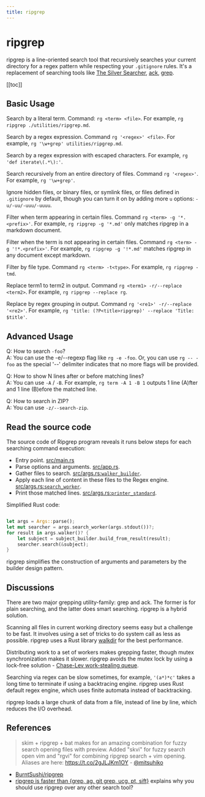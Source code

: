 ```yaml
---
title: ripgrep
---
```


# ripgrep

ripgrep is a line-oriented search tool that recursively searches your current directory for a regex pattern while respecting your `.gitignore` rules. It's a replacement of searching tools like [The Silver Searcher](https://geoff.greer.fm/ag/), [ack](https://beyondgrep.com/), [grep](http://linuxcommand.org/lc3_man_pages/grep1.html).

[[toc]]

## Basic Usage

Search by a literal term. Command: `rg <term> <file>`. For example, `rg ripgrep ./utilities/ripgrep.md`.

Search by a regex expression. Command `rg '<regex>' <file>`. For example, `rg '\w+grep' utilities/ripgrep.md`.

Search by a regex expression with escaped characters. For example, `rg 'def iterate\(.*\):'`.

Search recursively from an entire directory of files. Command `rg '<regex>'`. For example, `rg '\w+grep'`.

Ignore hidden files, or binary files, or symlink files, or files defined in `.gitignore` by default, though you can turn it on by adding more `u` options: `-u/-uu/-uuu/-uuuu`.

Filter when term appearing in certain files. Command `rg <term> -g '*.<prefix>'`. For example, `rg ripgrep -g '*.md'` only matches ripgrep in a markdown document.

Filter when the term is not appearing in certain files. Command `rg <term> -g '!*.<prefix>'`. For example, `rg ripgrep -g '!*.md'` matches ripgrep in any document except markdown.

Filter by file type. Command `rg <term> -t<type>`. For example, `rg ripgrep -tmd`.

Replace term1 to term2 in output. Command `rg <term1> -r/--replace <term2>`. For example, `rg ripgrep --replace rg`.

Replace by regex grouping in output. Command `rg '<re1>' -r/--replace '<re2>'`. For example, `rg 'title: (?P<title>ripgrep)' --replace 'Title: $title'`.

## Advanced Usage

Q: How to search `-foo`?\
A: You can use the -e/--regexp flag like `rg -e -foo`. Or, you can use `rg -- -foo` as the special '--' delimiter indicates that no more flags will be provided.

Q: How to show N lines after or before matching lines?\
A: You can use `-A` / `-B`. For example, `rg term -A 1 -B 1` outputs 1 line (A)fter and 1 line (B)efore the matched line.

Q: How to search in ZIP?\
A: You can use `-z/--search-zip`.

## Read the source code

The source code of Ripgrep program reveals it runs below steps for each searching command execution:

* Entry point. [src/main.rs](https://github.com/BurntSushi/ripgrep/blob/master/src/main.rs)
* Parse options and arguments. [src/app.rs](https://github.com/BurntSushi/ripgrep/blob/master/src/app.rs).
* Gather files to search. [src/args.rs:`walker_builder`](https://github.com/BurntSushi/ripgrep/blob/master/src/args.rs).
* Apply each line of content in these files to the Regex engine. [src/args.rs:`search_worker`](https://github.com/BurntSushi/ripgrep/blob/master/src/args.rs).
* Print those matched lines. [src/args.rs:`printer_standard`](https://github.com/BurntSushi/ripgrep/blob/master/src/args.rs).

Simplified Rust code:

```rust

let args = Args::parse();
let mut searcher = args.search_worker(args.stdout())?;
for result in args.walker()? {
    let subject = subject_builder.build_from_result(result);
    searcher.search(&subject);
}
```

ripgrep simplifies the construction of arguments and parameters by the builder design pattern.

## Discussions

There are two major grepping utility-family: grep and ack. The former is for plain searching, and the latter does smart searching. ripgrep is a hybrid solution.

Scanning all files in current working directory seems easy but a challenge to be fast. It involves using a set of tricks to do system call as less as possible. ripgrep uses a Rust library [walkdir](https://docs.rs/walkdir/2.2.7/walkdir/) for the best performance.

Distributing work to a set of workers makes grepping faster, though mutex synchronization makes it slower. ripgrep avoids the mutex lock by using a lock-free solution - [Chase-Lev work-stealing queue](https://github.com/kinghajj/deque).

Searching via regex can be slow sometimes, for example, `'(a*)*c'` takes a long time to terminate if using a backtracing engine. ripgrep uses Rust default regex engine, which uses finite automata instead of backtracking.

ripgrep loads a large chunk of data from a file, instead of line by line, which reduces the I/O overhead.

## References

> skim + ripgrep + bat makes for an amazing combination for fuzzy search opening files with preview. Added "skvi" for fuzzy search open vim and "rgvi" for combining ripgrep search + vim opening. Aliases are here: <https://t.co/2gJLJKm1OY> - [@mitsuhiko](https://twitter.com/mitsuhiko/status/1070784353360318464)

* [BurntSushi/ripgrep](https://github.com/BurntSushi/ripgrep)
* [ripgrep is faster than {grep, ag, git grep, ucg, pt, sift}](https://blog.burntsushi.net/ripgrep/) explains why you should use ripgrep over any other search tool?
